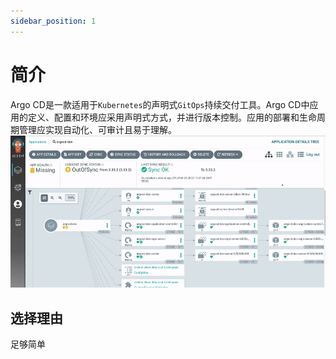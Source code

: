 ```yaml
---
sidebar_position: 1
---
```

# 简介

Argo CD是一款适用于`Kubernetes`的声明式`GitOps`持续交付工具。Argo CD中应用的定义、配置和环境应采用声明式方式，并进行版本控制。应用的部署和生命周期管理应实现自动化、可审计且易于理解。
![来自官方的poster](img.webp)
## 选择理由
足够简单
